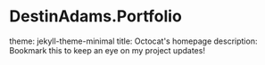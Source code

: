 # DestinAdams.Portfolio
theme: jekyll-theme-minimal
title: Octocat's homepage
description: Bookmark this to keep an eye on my project updates!
